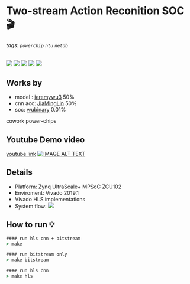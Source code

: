 # Two-stream Action Reconition SOC 🎬
###### tags: `powerchip` `ntu` `netdb`
![](https://img.shields.io/static/v1?label=Zynq_UltraScale+&message=zcu102&color=purple)
![](https://img.shields.io/static/v1?label=Board_OS&message=pynq&color=red)
![](https://img.shields.io/static/v1?label=Vivado&message=2019.1&color=orange)
![](https://img.shields.io/static/v1?label=python&message=3.6&color=blue)
![](https://img.shields.io/static/v1?label=shell&message=bash/zsh&color=green)

## Works by
* model : [jeremywu3](https://github.com/jeremywu3) 50%
* cnn acc: [JiaMingLin](https://github.com/JiaMingLin) 50%
* soc: [wubinary](https://github.com/wubinary) 0.01%

cowork power-chips

## Youtube Demo video
[youtube link](https://youtu.be/jTQxzhYSQKI)
[![IMAGE ALT TEXT](https://img.youtube.com/vi/jTQxzhYSQKI/0.jpg)](https://youtu.be/jTQxzhYSQKI "two stream action recognition demo")

## Details
* Platform: Zynq UltraScale+ MPSoC ZCU102 
* Enviroment: Vivado 2019.1 
* Vivado HLS implementations
* System flow:
![](https://i.imgur.com/BMqebcv.gif)

## How to run 💡
```cmd
#### run hls cnn + bitstream
> make

#### run bitstream only
> make bitstream

#### run hls cnn
> make hls
```

